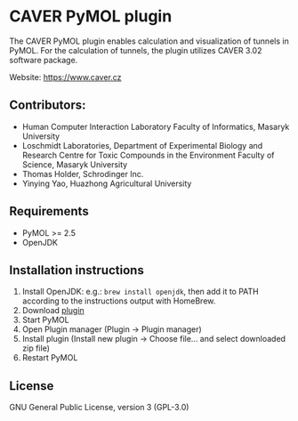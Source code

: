# CAVER PyMOL plugin

The CAVER PyMOL plugin enables calculation and visualization of tunnels in
PyMOL. For the calculation of tunnels, the plugin utilizes CAVER 3.02 software
package.

Website: <https://www.caver.cz>

## Contributors:
* Human Computer Interaction Laboratory Faculty of Informatics, Masaryk University
* Loschmidt Laboratories, Department of Experimental Biology and Research Centre for Toxic Compounds in the Environment Faculty of Science, Masaryk University
* Thomas Holder, Schrodinger Inc.
* Yinying Yao, Huazhong Agricultural University


## Requirements
* PyMOL  >=  2.5
* OpenJDK

## Installation instructions

1. Install OpenJDK: e.g.: `brew install openjdk`, then add it to PATH according to the instructions output with HomeBrew.
2. Download [plugin](https://github.com/YaoYinYing/caver-pymol-plugin/archive/refs/heads/master.zip)
3. Start PyMOL
4. Open Plugin manager (Plugin -> Plugin manager)
5. Install plugin (Install new plugin -> Choose file... and select downloaded zip file)
6. Restart PyMOL

## License

GNU General Public License, version 3 (GPL-3.0)
